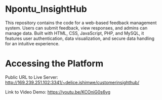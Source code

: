 # Npontu_InsightHub
This repository contains the code for a web-based feedback management system. Users can submit feedback, view responses, and admins can manage data. Built with HTML, CSS, JavaScript, PHP, and MySQL, it features user authentication, data visualization, and secure data handling for an intuitive experience.

# Accessing the Platform

Public URL to Live Server: 
http://169.239.251.102:3341/~delice.ishimwe/customerinsighthub/

Link to Video Demo: 
https://youtu.be/KCOniG0s6vg

